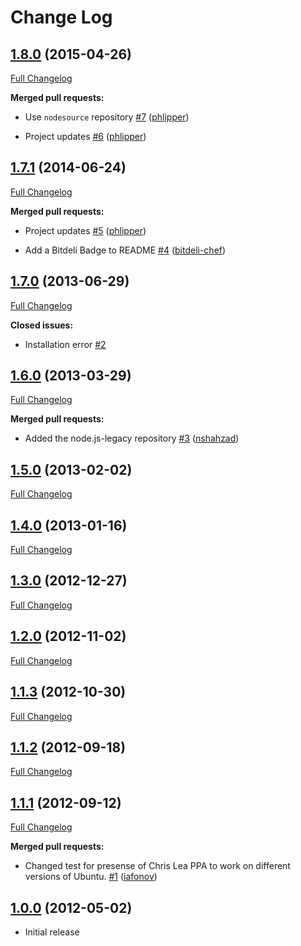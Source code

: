 # Change Log

## [1.8.0](https://github.com/phlipper/chef-nodejs/tree/1.8.0) (2015-04-26)

[Full Changelog](https://github.com/phlipper/chef-nodejs/compare/1.7.1...1.8.0)

**Merged pull requests:**

- Use `nodesource` repository [\#7](https://github.com/phlipper/chef-nodejs/pull/7) ([phlipper](https://github.com/phlipper))

- Project updates [\#6](https://github.com/phlipper/chef-nodejs/pull/6) ([phlipper](https://github.com/phlipper))

## [1.7.1](https://github.com/phlipper/chef-nodejs/tree/v1.7.1) (2014-06-24)

[Full Changelog](https://github.com/phlipper/chef-nodejs/compare/1.7.0...1.7.1)

**Merged pull requests:**

- Project updates [\#5](https://github.com/phlipper/chef-nodejs/pull/5) ([phlipper](https://github.com/phlipper))

- Add a Bitdeli Badge to README [\#4](https://github.com/phlipper/chef-nodejs/pull/4) ([bitdeli-chef](https://github.com/bitdeli-chef))

## [1.7.0](https://github.com/phlipper/chef-nodejs/tree/1.7.0) (2013-06-29)

[Full Changelog](https://github.com/phlipper/chef-nodejs/compare/1.6.0...1.7.0)

**Closed issues:**

- Installation error [\#2](https://github.com/phlipper/chef-nodejs/issues/2)

## [1.6.0](https://github.com/phlipper/chef-nodejs/tree/1.6.0) (2013-03-29)

[Full Changelog](https://github.com/phlipper/chef-nodejs/compare/1.5.0...1.6.0)

**Merged pull requests:**

- Added the node.js-legacy repository [\#3](https://github.com/phlipper/chef-nodejs/pull/3) ([nshahzad](https://github.com/nshahzad))

## [1.5.0](https://github.com/phlipper/chef-nodejs/tree/1.5.0) (2013-02-02)

[Full Changelog](https://github.com/phlipper/chef-nodejs/compare/1.4.0...1.5.0)

## [1.4.0](https://github.com/phlipper/chef-nodejs/tree/1.4.0) (2013-01-16)

[Full Changelog](https://github.com/phlipper/chef-nodejs/compare/1.3.0...1.4.0)

## [1.3.0](https://github.com/phlipper/chef-nodejs/tree/1.3.0) (2012-12-27)

[Full Changelog](https://github.com/phlipper/chef-nodejs/compare/1.2.0...1.3.0)

## [1.2.0](https://github.com/phlipper/chef-nodejs/tree/1.2.0) (2012-11-02)

[Full Changelog](https://github.com/phlipper/chef-nodejs/compare/1.1.3...1.2.0)

## [1.1.3](https://github.com/phlipper/chef-nodejs/tree/1.1.3) (2012-10-30)

[Full Changelog](https://github.com/phlipper/chef-nodejs/compare/1.1.2...1.1.3)

## [1.1.2](https://github.com/phlipper/chef-nodejs/tree/1.1.2) (2012-09-18)

[Full Changelog](https://github.com/phlipper/chef-nodejs/compare/1.1.1...1.1.2)

## [1.1.1](https://github.com/phlipper/chef-nodejs/tree/1.1.1) (2012-09-12)

[Full Changelog](https://github.com/phlipper/chef-nodejs/compare/1.0.0...1.1.1)

**Merged pull requests:**

- Changed test for presense of Chris Lea PPA to work on different versions of Ubuntu. [\#1](https://github.com/phlipper/chef-nodejs/pull/1) ([iafonov](https://github.com/iafonov))

## [1.0.0](https://github.com/phlipper/chef-nodejs/tree/1.0.0) (2012-05-02)

- Initial release
